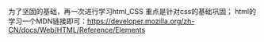为了坚固的基础，再一次进行学习html_CSS
重点是针对css的基础巩固；
html的学习一个MDN链接即可：https://developer.mozilla.org/zh-CN/docs/Web/HTML/Reference/Elements
